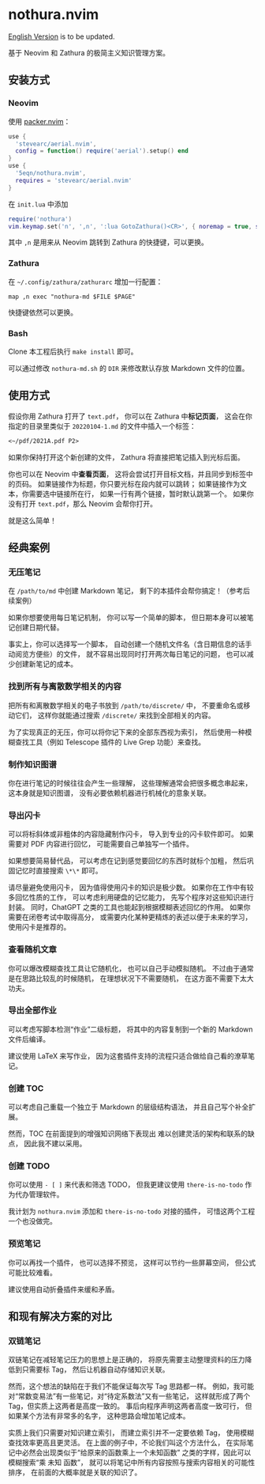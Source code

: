 # nothura.nvim

[English Version](./README_en.md) is to be updated.

基于 Neovim 和 Zathura 的极简主义知识管理方案。

## 安装方式

### Neovim

使用 [packer.nvim](https://github.com/wbthomason/packer.nvim)：

```lua
use {
  'stevearc/aerial.nvim',
  config = function() require('aerial').setup() end
}
use {
  '5eqn/nothura.nvim',
  requires = 'stevearc/aerial.nvim'
}
```

在 `init.lua` 中添加

```lua
require('nothura')
vim.keymap.set('n', ',n', ':lua GotoZathura()<CR>', { noremap = true, silent = true })
```

其中 `,n` 是用来从 Neovim 跳转到 Zathura 的快捷键，可以更换。

### Zathura

在 `~/.config/zathura/zathurarc` 增加一行配置：

```
map ,n exec "nothura-md $FILE $PAGE"
```

快捷键依然可以更换。

### Bash

Clone 本工程后执行 `make install` 即可。

可以通过修改 `nothura-md.sh` 的 `DIR` 来修改默认存放 Markdown 文件的位置。

## 使用方式

假设你用 Zathura 打开了 `text.pdf`，
你可以在 Zathura 中**标记页面**，
这会在你指定的目录里类似于 `20220104-1.md` 的文件中插入一个标签：

```markdown
<~/pdf/2021A.pdf P2>
```

如果你保持打开这个新创建的文件，
Zathura 将直接把笔记插入到光标后面。

你也可以在 Neovim 中**查看页面**，
这将会尝试打开目标文档，并且同步到标签中的页码。
如果链接作为标题，你只要光标在段内就可以跳转；
如果链接作为文本，你需要选中链接所在行，
如果一行有两个链接，暂时默认跳第一个。
如果你没有打开 `text.pdf`，那么 Neovim 会帮你打开。

就是这么简单！

## 经典案例

### 无压笔记

在 `/path/to/md` 中创建 Markdown 笔记，
剩下的本插件会帮你搞定！（参考后续案例）

如果你想要使用每日笔记机制，
你可以写一个简单的脚本，
但日期本身可以被笔记创建日期代替。

事实上，你可以选择写一个脚本，
自动创建一个随机文件名（含日期信息的话手动阅览方便些）的文件，
就不容易出现同时打开两次每日笔记的问题，
也可以减少创建新笔记的成本。

### 找到所有与离散数学相关的内容

把所有和离散数学相关的电子书放到 `/path/to/discrete/` 中，
不要重命名或移动它们，
这样你就能通过搜索 `/discrete/` 来找到全部相关的内容。

为了实现真正的无压，你可以将你记下来的全部东西视为索引，
然后使用一种模糊查找工具（例如 Telescope 插件的 Live Grep 功能）来查找。

### 制作知识图谱

你在进行笔记的时候往往会产生一些理解，
这些理解通常会把很多概念串起来，
这本身就是知识图谱，
没有必要依赖机器进行机械化的意象关联。

### 导出闪卡

可以将标斜体或非粗体的内容隐藏制作闪卡，
导入到专业的闪卡软件即可。
如果需要对 PDF 内容进行回忆，
可能需要自己单独写一个插件。

如果想要简易替代品，
可以考虑在记到感觉要回忆的东西时就标个加粗，
然后巩固记忆时直接搜索 `\*\*` 即可。

请尽量避免使用闪卡，
因为值得使用闪卡的知识是极少数。
如果你在工作中有较多回忆性质的工作，
可以考虑利用硬盘的记忆能力，
先写个程序对这些知识进行封装。
同时，ChatGPT 之类的工具也能起到根据模糊表述回忆的作用。
如果你需要在闭卷考试中取得高分，
或需要内化某种更精炼的表述以便于未来的学习，
使用闪卡是推荐的。

### 查看随机文章

你可以爆改模糊查找工具让它随机化，
也可以自己手动模拟随机。
不过由于通常是在思路比较乱的时候随机，
在理想状况下不需要随机，
在这方面不需要下太大功夫。

### 导出全部作业

可以考虑写脚本检测“作业”二级标题，
将其中的内容复制到一个新的 Markdown 文件后编译。

建议使用 LaTeX 来写作业，
因为这套插件支持的流程只适合做给自己看的潦草笔记。

### 创建 TOC

可以考虑自己重载一个独立于 Markdown 的层级结构语法，
并且自己写个补全扩展。

然而，TOC 在前面提到的增强知识网络下表现出
难以创建灵活的架构和联系的缺点，
因此我不建以采用。

### 创建 TODO

你可以使用 `- [ ]` 来代表和筛选 TODO，
但我更建议使用 `there-is-no-todo` 作为代办管理软件。

我计划为 `nothura.nvim` 添加和 `there-is-no-todo` 对接的插件，
可惜这两个工程一个也没做完。

### 预览笔记

你可以再找一个插件，
也可以选择不预览，
这样可以节约一些屏幕空间，
但公式可能比较难看。

建议使用自动折叠插件来缓和矛盾。

## 和现有解决方案的对比

### 双链笔记

双链笔记在减轻笔记压力的思想上是正确的，
将原先需要主动整理资料的压力降低到只需要标 Tag，
然后让机器自动存储知识关联。

然而，这个想法的缺陷在于我们不能保证每次写 Tag 思路都一样。
例如，我可能对“常数变易法”有一些笔记，对“待定系数法”又有一些笔记，
这样就形成了两个 Tag，但实质上这两者是高度一致的。
事后向程序声明这两者高度一致可行，
但如果某个方法有非常多的名字，
这种思路会增加笔记成本。

实质上我们只需要对知识建立索引，
而建立索引并不一定要依赖 Tag，
使用模糊查找效率更高且更灵活。
在上面的例子中，不论我们叫这个方法什么，
在实际笔记中必然会出现类似于“给原来的函数乘上一个未知函数”
之类的字样，因此可以模糊搜索“乘 未知 函数”，
就可以将笔记中所有内容按照与搜索内容相关的可能性排序，
在前面的大概率就是关联的知识了。

